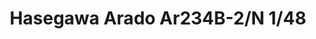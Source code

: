 ---
layout: product
title: "Hasegawa Arado Ar234B-2/N 1/48"
price: "4500" 
desc: "Maketa"
img_path: "/assets/img/90085.jpg"
brand: "N/A"
available: false
special_offer: false
new: false
soon: false
cat: "010000"
subcat: "013100"
subsubcat: "0N/A"
sifra: "90085"
popular: false
---